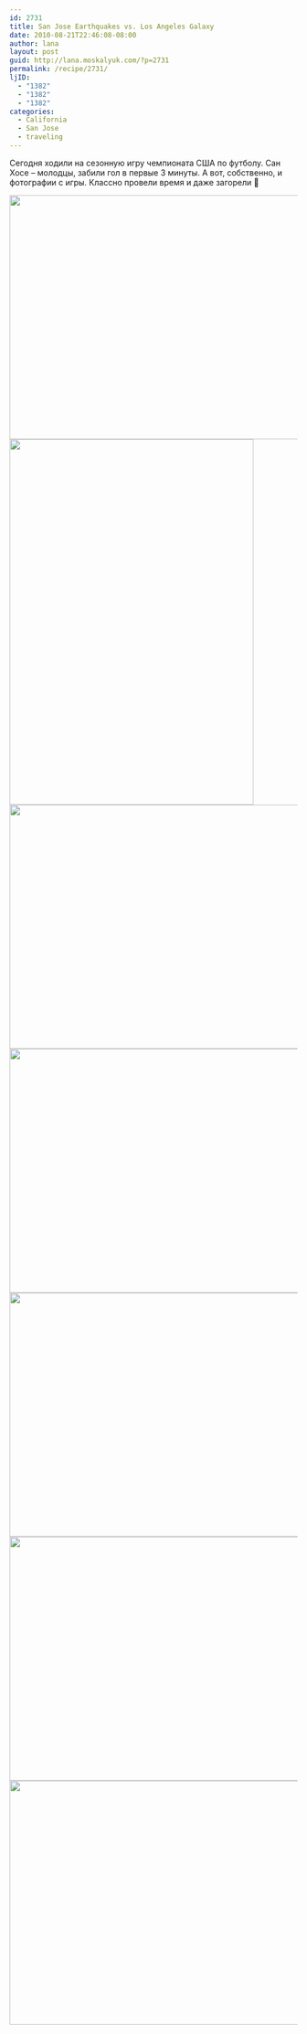 ```yaml
---
id: 2731
title: San Jose Earthquakes vs. Los Angeles Galaxy
date: 2010-08-21T22:46:08-08:00
author: lana
layout: post
guid: http://lana.moskalyuk.com/?p=2731
permalink: /recipe/2731/
ljID:
  - "1382"
  - "1382"
  - "1382"
categories:
  - California
  - San Jose
  - traveling
---
```

Сегодня ходили на сезонную игру чемпионата США по футболу. Сан Хосе &#8211; молодцы, забили гол в первые 3 минуты. А вот, собственно, и фотографии с игры. Классно провели время и даже загорели 🙂

<img loading="lazy" class="alignnone" title="Soccer Game" src="http://farm5.static.flickr.com/4098/4915330288_6bc8f534b6_z.jpg" alt="" width="640" height="427" /> 

<img loading="lazy" class="alignnone" title="Soccer Game" src="http://farm5.static.flickr.com/4096/4914733835_3674696b8e_z.jpg" alt="" width="427" height="640" /> 

<img loading="lazy" class="alignnone" title="Soccer Game" src="http://farm5.static.flickr.com/4116/4914744847_10f62e87a5_z.jpg" alt="" width="640" height="427" /> 

<!--more-->

<img loading="lazy" class="alignnone" title="soccer" src="http://farm5.static.flickr.com/4081/4914766741_54f3c8ab8b_z.jpg" alt="" width="640" height="427" /> 

<img loading="lazy" class="alignnone" title="soccer" src="http://farm5.static.flickr.com/4116/4915382714_eecbebdf84_z.jpg" alt="" width="640" height="427" /> 

<img loading="lazy" class="alignnone" title="soccer" src="http://farm5.static.flickr.com/4077/4915400964_1bbcab0a60_z.jpg" alt="" width="640" height="427" /> 

<img loading="lazy" class="alignnone" title="soccer" src="http://farm5.static.flickr.com/4080/4914815065_3ed592dd6c_z.jpg" alt="" width="640" height="427" />